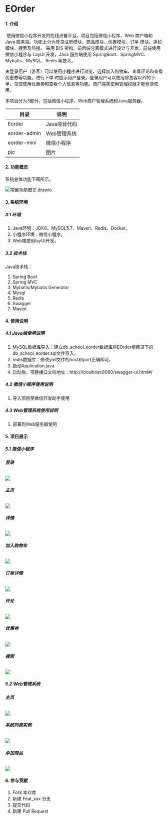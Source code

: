 # EOrder

#### 1. 介绍
​		使用微信小程序开发的在线点餐平台。项目包括微信小程序、Web 商户端和 Java 服务端。功能上分为登录注册模块、商品模块、优惠模块、订单 模块、评论模块、搜索及热搜。  采用 B/S 架构、前后端分离模式进行设计与开发。前端使用微信小程序与 LayUI 开发，Java 服务端使用 SpringBoot、SpringMVC、Mybatis、MySQL、Redis 等技术。 

​		未登录用户（游客）可以使用小程序进行浏览、选择加入购物车、查看评论和查看优惠券等功能，进行下单 时提示用户登录。登录用户可以使用除游客以外的下单、领取使用优惠券和查看个人信息等功能。商户端需使用管理权限才能登录使用。 

本项目分为3部分，包括微信小程序、Web商户管理系统和Java服务器。

| 目录         | 说明         |
| ------------ | ------------ |
| Eorder       | Java项目代码 |
| eorder-admin | Web管理系统  |
| eorder-mini  | 微信小程序   |
| pic          | 图片         |

#### 2. 功能概览
系统总体功能下图所示。

![项目功能概览.drawio](./pic/功能.drawio.png)



#### 3. 系统环境

##### 3.1 环境

1. Java环境：JDK8、MySQL5.7、Maven、Redis、Docker。
2. 小程序环境：微信小程序。
3. Web端使用layUI开发。

##### 3.2 技术栈

Java技术栈：

1.  Spring Boot
2.  Spring MVC
3.  Mybatis/Mybatis Generator
4.  Mysql
5.  Redis
6.  Swagger
7.  Maven

#### 4. 使用说明

##### 4.1 Java端使用说明

1. MySQL数据库导入：建立db_school_eorder数据库将EOrder根目录下的db_school_eorder.sql文件导入。
2. redis数据库：修改yml文件的host和port正确即可。
3. 启动Application.java
4. 启动后，项目接口文档地址：http://localhost:8080/swagger-ui.html#/

##### 4.2 微信小程序使用说明

1. 导入项目至微信开发助手使用

##### 4.3 Web管理系统使用说明

1. 部署到Web服务器使用

#### 5. 项目展示

##### 5.1 微信小程序

###### **登录**

![](./pic/login.png)

###### **主页**

![](./pic/index.png)

###### **详情**

![](./pic/goods-info.png)

###### **加入购物车**

![](./pic/add-cart.png)



###### **订单详情**

![](./pic/order-info.png)



###### **评论**

![](./pic/comment.png)

###### **优惠券**

![](./pic/coupon.png)

###### **搜索**

![](./pic/search.png)

##### 5.2 Web管理系统

###### **主页**

![](./pic/admin-index.png)

###### **系统列表实例**

![](./pic/admin-goods-list.png)

###### **添加商品**

![](./pic/admin-goods-add.png)

#### 6. 参与贡献

1.  Fork 本仓库
2.  新建 Feat_xxx 分支
3.  提交代码
4.  新建 Pull Request
